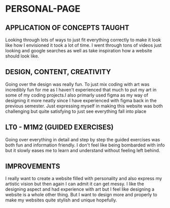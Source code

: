 # PERSONAL-PAGE

<h2>APPLICATION OF CONCEPTS TAUGHT</h2>

Looking through lots of ways to just fit everything correctly to make it look like how I envisioned it took a lot of time. I went through tons of videos just looking and google searches as well as take inspiration how a website should look like. 

<h2>DESIGN, CONTENT, CREATIVITY</h2>

Going over the design was really fun. To just mix coding with art was incredibly fun for me as I haven't experienced that much to put my art in some of my coding projects.I also primarly used figma as my way of designing it more neatly since I have experienced with figma back in the previous semester. Just expressing myself in making this website was both challenging but quite satisfying to just see everything fall into place

<h2>LT0 - M1M2 (GUIDED EXERCISES)</h2>

Going over everything in detail and step by step the guided exercises was both fun and information friendly. I don't feel like being bombarded with info but it slowly eases me to learn and understand without feeling left behind.

<h2>IMPROVEMENTS</h2>

I really want to create a website filled with personality and also express my artistic vision but then again I can admit it can get messy. I like the designing aspect and had experience with art but I feel like designing a website is a whole other thing. But I want to design more and properly to make my websites quite stylish and unique hopefully.


